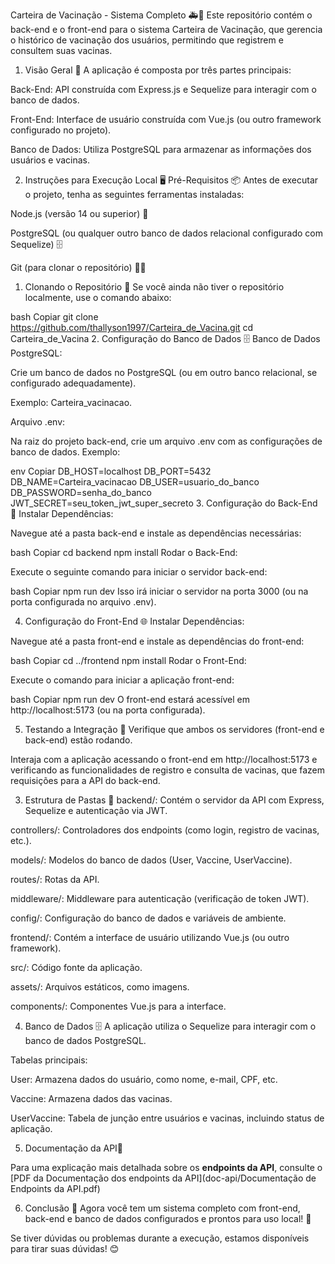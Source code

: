 Carteira de Vacinação - Sistema Completo 🚑💉
Este repositório contém o back-end e o front-end para o sistema Carteira de Vacinação, que gerencia o histórico de vacinação dos usuários, permitindo que registrem e consultem suas vacinas.

1. Visão Geral 📝
A aplicação é composta por três partes principais:

Back-End: API construída com Express.js e Sequelize para interagir com o banco de dados.

Front-End: Interface de usuário construída com Vue.js (ou outro framework configurado no projeto).

Banco de Dados: Utiliza PostgreSQL para armazenar as informações dos usuários e vacinas.

2. Instruções para Execução Local 🖥️
Pré-Requisitos 📦
Antes de executar o projeto, tenha as seguintes ferramentas instaladas:

Node.js (versão 14 ou superior) 🔧

PostgreSQL (ou qualquer outro banco de dados relacional configurado com Sequelize) 🗄️

Git (para clonar o repositório) 🧑‍💻

1. Clonando o Repositório 📂
Se você ainda não tiver o repositório localmente, use o comando abaixo:

bash
Copiar
git clone https://github.com/thallyson1997/Carteira_de_Vacina.git
cd Carteira_de_Vacina
2. Configuração do Banco de Dados 🗄️
Banco de Dados PostgreSQL:

Crie um banco de dados no PostgreSQL (ou em outro banco relacional, se configurado adequadamente).

Exemplo: Carteira_vacinacao.

Arquivo .env:

Na raiz do projeto back-end, crie um arquivo .env com as configurações de banco de dados. Exemplo:

env
Copiar
DB_HOST=localhost
DB_PORT=5432
DB_NAME=Carteira_vacinacao
DB_USER=usuario_do_banco
DB_PASSWORD=senha_do_banco
JWT_SECRET=seu_token_jwt_super_secreto
3. Configuração do Back-End 🚀
Instalar Dependências:

Navegue até a pasta back-end e instale as dependências necessárias:

bash
Copiar
cd backend
npm install
Rodar o Back-End:

Execute o seguinte comando para iniciar o servidor back-end:

bash
Copiar
npm run dev
Isso irá iniciar o servidor na porta 3000 (ou na porta configurada no arquivo .env).

4. Configuração do Front-End 🌐
Instalar Dependências:

Navegue até a pasta front-end e instale as dependências do front-end:

bash
Copiar
cd ../frontend
npm install
Rodar o Front-End:

Execute o comando para iniciar a aplicação front-end:

bash
Copiar
npm run dev
O front-end estará acessível em http://localhost:5173 (ou na porta configurada).

5. Testando a Integração 🔗
Verifique que ambos os servidores (front-end e back-end) estão rodando.

Interaja com a aplicação acessando o front-end em http://localhost:5173 e verificando as funcionalidades de registro e consulta de vacinas, que fazem requisições para a API do back-end.

3. Estrutura de Pastas 📂
backend/: Contém o servidor da API com Express, Sequelize e autenticação via JWT.

controllers/: Controladores dos endpoints (como login, registro de vacinas, etc.).

models/: Modelos do banco de dados (User, Vaccine, UserVaccine).

routes/: Rotas da API.

middleware/: Middleware para autenticação (verificação de token JWT).

config/: Configuração do banco de dados e variáveis de ambiente.

frontend/: Contém a interface de usuário utilizando Vue.js (ou outro framework).

src/: Código fonte da aplicação.

assets/: Arquivos estáticos, como imagens.

components/: Componentes Vue.js para a interface.

4. Banco de Dados 🗄️
A aplicação utiliza o Sequelize para interagir com o banco de dados PostgreSQL.

Tabelas principais:

User: Armazena dados do usuário, como nome, e-mail, CPF, etc.

Vaccine: Armazena dados das vacinas.

UserVaccine: Tabela de junção entre usuários e vacinas, incluindo status de aplicação.

5. Documentação da API📜

Para uma explicação mais detalhada sobre os **endpoints da API**, consulte o [PDF da Documentação dos endpoints da API](doc-api/Documentação de Endpoints da API.pdf)


6. Conclusão 🎯
Agora você tem um sistema completo com front-end, back-end e banco de dados configurados e prontos para uso local! 🌟

Se tiver dúvidas ou problemas durante a execução, estamos disponíveis para tirar suas dúvidas! 😊